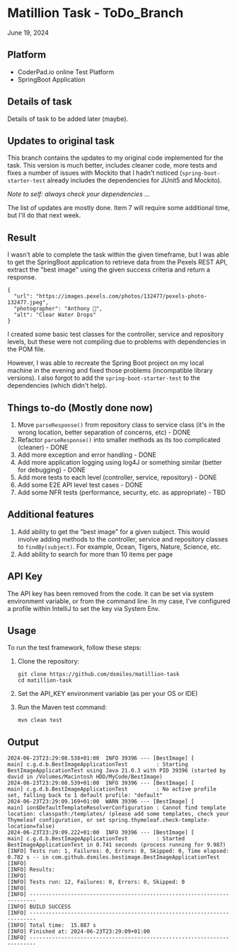 # Matillion Task - ToDo_Branch
June 19, 2024

## Platform
- CoderPad.io online Test Platform
- SpringBoot Application

## Details of task
Details of task to be added later (maybe).

## Updates to original task
This branch contains the updates to my original code implemented for the task. This version is much better, includes cleaner code, more tests and fixes a number of issues with Mockito that I hadn't noticed (`spring-boot-starter-test` already includes the dependencies for JUnit5 and Mockito).

_Note to self: always check your dependencies ..._

The list of updates are mostly done. Item 7 will require some additional time, but I'll do that next week.

## Result

I wasn't able to complete the task within the given timeframe, but I was able to get the SpringBoot application to retrieve data from the Pexels REST API, extract the "best image" using the given success criteria and return a response.

```http response
{
  "url": "https://images.pexels.com/photos/132477/pexels-photo-132477.jpeg",
  "photographer": "Anthony 🙂",
  "alt": "Clear Water Drops"
}
```

I created some basic test classes for the controller, service and repository levels, but these were not compiling due to problems with dependencies in the POM file.

However, I was able to recreate the Spring Boot project on my local machine in the evening and fixed those problems (incompatible library versions). I also forgot to add the `spring-boot-starter-test` to the dependencies (which didn't help).

## Things to-do (Mostly done now)
1. Move `parseResponse()` from repository class to service class (it's in the wrong location, better separation of concerns, etc) - DONE
2. Refactor `parseResponse()` into smaller methods as its too complicated (cleaner) - DONE 
3. Add more exception and error handling - DONE
4. Add more application logging using log4J or something similar (better for debugging) - DONE
5. Add more tests to each level (controller, service, repository) - DONE
6. Add some E2E API level test cases - DONE
7. Add some NFR tests (performance, security, etc. as appropriate) - TBD

## Additional features
1. Add ability to get the "best image" for a given subject. This would involve adding methods to the controller, service and repository classes to `findBy(subject)`. For example, Ocean, Tigers, Nature, Science, etc.
2. Add ability to search for more than 10 items per page

## API Key
The API key has been removed from the code. It can be set via system environment variable, or from the command line. In my case, I've configured a profile within IntelliJ to set the key via System Env.

## Usage
To run the test framework, follow these steps:

1. Clone the repository:
    ```
    git clone https://github.com/dsmiles/matillion-task
    cd matillion-task
    ```

2. Set the API_KEY environment variable (as per your OS or IDE)


3. Run the Maven test command:
    ```
    mvn clean test
    ```

## Output

```console
2024-06-23T23:29:08.538+01:00  INFO 39396 --- [BestImage] [           main] c.g.d.b.BestImageApplicationTest         : Starting BestImageApplicationTest using Java 21.0.3 with PID 39396 (started by david in /Volumes/Macintosh HDD/MyCode/BestImage)
2024-06-23T23:29:08.539+01:00  INFO 39396 --- [BestImage] [           main] c.g.d.b.BestImageApplicationTest         : No active profile set, falling back to 1 default profile: "default"
2024-06-23T23:29:09.169+01:00  WARN 39396 --- [BestImage] [           main] ion$DefaultTemplateResolverConfiguration : Cannot find template location: classpath:/templates/ (please add some templates, check your Thymeleaf configuration, or set spring.thymeleaf.check-template-location=false)
2024-06-23T23:29:09.222+01:00  INFO 39396 --- [BestImage] [           main] c.g.d.b.BestImageApplicationTest         : Started BestImageApplicationTest in 0.741 seconds (process running for 9.987)
[INFO] Tests run: 1, Failures: 0, Errors: 0, Skipped: 0, Time elapsed: 0.782 s -- in com.github.dsmiles.bestimage.BestImageApplicationTest
[INFO] 
[INFO] Results:
[INFO] 
[INFO] Tests run: 12, Failures: 0, Errors: 0, Skipped: 0
[INFO] 
[INFO] ------------------------------------------------------------------------
[INFO] BUILD SUCCESS
[INFO] ------------------------------------------------------------------------
[INFO] Total time:  15.887 s
[INFO] Finished at: 2024-06-23T23:29:09+01:00
[INFO] ------------------------------------------------------------------------
```
